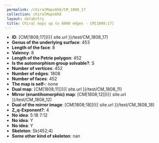 ```yaml
--- 
 permalink: /chiralMaps6kE/CM_1808_17 
 collection: chiralMaps6kE
 layout: dataEntry
 title: Chiral maps up to 6000 edges - CM[1808;17]
---
```


- **ID**: [CM[1808;17]]({{ site.url }}/test/CM_1808_17)
- **Genus of the underlying surface**: 453
- **Length of the face**: 8
- **Valency**: 8
- **Length of the Petrie polygon**: 452
- **Is the automorphism group solvable?**: S
- **Number of vertices**: 452
- **Number of edges**: 1808
- **Number of faces**: 452
- **The map is self-**: none
- **Dual map**: [CM[1808;11]]({{ site.url }}/test/CM_1808_11)
- **Mirror (enantihomorphic) map**: [CM[1808;12]]({{ site.url }}/test/CM_1808_12)
- **Dual of the mirror image**: [CM[1808;18]]({{ site.url }}/test/CM_1808_18)
- **Z_q-Exponent?**: 4
- **No idea**:  5:18 7:12
- **No idea**: Y
- **No idea**: Y
- **Skeleton**: Sk(452;4)
- **Some other kind of skeleton**: nan
